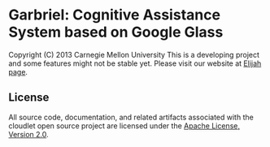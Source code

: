 Garbriel: Cognitive Assistance System based on Google Glass
========================================================
Copyright (C) 2013 Carnegie Mellon University
This is a developing project and some features might not be stable yet.
Please visit our website at [Elijah page](http://elijah.cs.cmu.edu/).



License
----------

All source code, documentation, and related artifacts associated with the
cloudlet open source project are licensed under the [Apache License, Version
2.0](http://www.apache.org/licenses/LICENSE-2.0.html).



